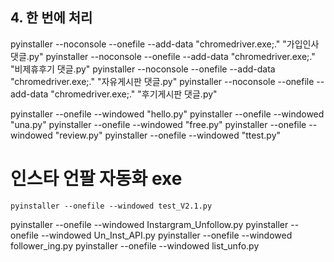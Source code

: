 ## 4. 한 번에 처리


pyinstaller --noconsole --onefile --add-data "chromedriver.exe;." "가입인사 댓글.py"
pyinstaller --noconsole --onefile --add-data "chromedriver.exe;." "비제휴후기 댓글.py"
pyinstaller --noconsole --onefile --add-data "chromedriver.exe;." "자유게시판 댓글.py"
pyinstaller --noconsole --onefile --add-data "chromedriver.exe;." "후기게시판 댓글.py"

pyinstaller --onefile  --windowed "hello.py"
pyinstaller --onefile  --windowed "una.py"
pyinstaller --onefile  --windowed "free.py"
pyinstaller --onefile  --windowed "review.py"
pyinstaller --onefile  --windowed "ttest.py"
# 인스타 언팔 자동화 exe
	pyinstaller --onefile --windowed test_V2.1.py
pyinstaller --onefile --windowed Instargram_Unfollow.py
pyinstaller --onefile --windowed Un_Inst_API.py
pyinstaller --onefile --windowed follower_ing.py
pyinstaller --onefile --windowed list_unfo.py

